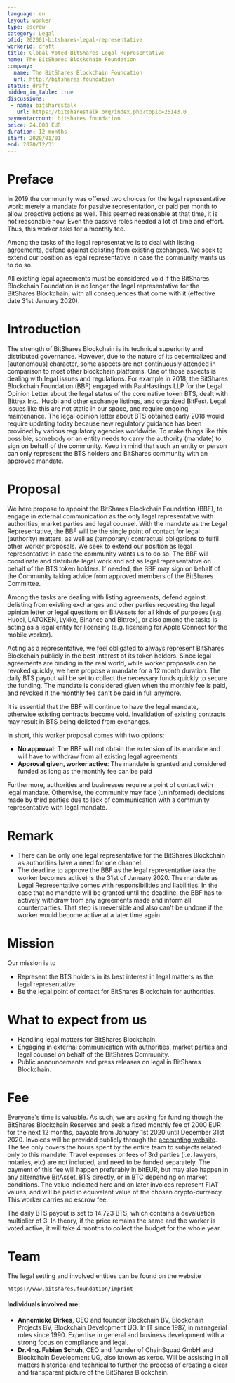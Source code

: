 ```yaml
---
language: en
layout: worker
type: escrow
category: Legal
bfid: 202001-bitshares-legal-representative
workerid: draft
title: Global Voted BitShares Legal Representative
name: The BitShares Blockchain Foundation
company:
  name: The BitShares Blockchain Foundation
  url: http://bitshares.foundation
status: draft
hidden_in_table: true
discussions:
 - name: bitsharestalk
   url: https://bitsharestalk.org/index.php?topic=25143.0
paymentaccount: bitshares.foundation
price: 24.000 EUR
duration: 12 months
start: 2020/01/01
end: 2020/12/31
---
```


# Preface

In 2019 the community was offered two choices for the legal representative work: merely a mandate for passive representation, or paid per month to allow proactive actions as well.
This seemed reasonable at that time, it is not reasonable now. Even the passive roles needed a lot of time and effort. Thus, this worker asks for a monthly fee.

Among the tasks of the legal representative is to deal with listing agreements, defend against delisting from existing exchanges.
We seek to extend our position as legal representative in case the community wants us to do so.

All existing legal agreements must be considered void if the BitShares Blockchain Foundation is no longer the legal representative for the BitShares Blockchain, with all consequences that come with it (effective date 31st January 2020).

# Introduction

The strength of BitShares Blockchain is its technical superiority and distributed governance. However, due to the nature of its decentralized and [autonomous] character, some aspects are not continuously attended in comparison to most other blockchain platforms. One of those aspects is dealing with legal issues and regulations. For example in 2018, the BitShares Blockchain Foundation (BBF) engaged with PaulHastings LLP for the Legal Opinion Letter about the legal status of the core native token BTS, dealt with Bittrex Inc., Huobi and other exchange listings, and organized BitFest. Legal issues like this are not static in our space, and require ongoing maintenance. The legal opinion letter about BTS obtained early 2018 would require updating today because new regulatory guidance has been provided by various regulatory agencies worldwide. To make things like this possible, somebody or an entity needs to carry the authority (mandate) to sign on behalf of the community. Keep in mind that such an entity or person can only represent the BTS holders and BitShares community with an approved mandate.

# Proposal

We here propose to appoint the BitShares Blockchain Foundation (BBF), to engage in external communication as the
only legal representative with authorities, market parties and legal counsel.
With the mandate as the Legal Representative, the BBF will be the single point of contact for legal (authority) matters,
as well as (temporary) contractual obligations to fulfil other worker proposals. We seek to extend our position as
legal representative in case the community wants us to do so. The BBF will
coordinate and distribute legal work
and act as legal representative on behalf of the BTS token holders. If needed, the BBF may sign on behalf of the
Community taking advice from approved members of the BitShares Committee.

Among the tasks are dealing with listing agreements, defend against delisting from existing exchanges and other parties
requesting the legal opinion letter or legal questions on BitAssets for all kinds of purposes (e.g. Huobi, LATOKEN, Lykke,
Binance and Bittrex), or also among the tasks is acting as a legal entity for licensing (e.g. licensing for Apple Connect for
the mobile worker).

Acting as a representative, we feel obligated to always represent BitShares Blockchain publicly in the best interest of its
token holders. Since legal agreements are binding in the real world, while worker proposals can be revoked quickly, we here
propose a mandate for a 12 month duration.
The daily BTS payout will be set to collect the necessary funds quickly to secure the funding. The mandate is considered
given when the monthly fee is paid,
and revoked if the monthly fee can't be paid in full anymore.

It is essential that the BBF will continue to have the legal mandate, otherwise existing contracts become void. Invalidation of existing contracts may result in BTS being delisted from exchanges.

In short, this worker proposal comes with two options:

- **No approval**: The BBF will not obtain the extension of its mandate and will have to withdraw from all existing legal agreements
- **Approval given, worker active**: The mandate is granted and considered funded as long as the monthly fee can be paid

Furthermore, authorities and businesses require a point of contact with legal mandate. Otherwise, the community may face
(uninformed) decisions made by third parties due to lack of communication with a community representative with legal mandate.

# Remark

 - There can be only one legal representative for the BitShares Blockchain as authorities have a need for one channel.
 - The deadline to approve the BBF as the legal representative (aka the worker becomes active) is the 31st of January 2020.
The mandate as Legal Representative comes with responsibilities and liabilities. In the case that no mandate will be granted
until the deadline, the BBF has to actively withdraw from any agreements made and inform all counterparties. That step is
irreversible and also can't be undone if the worker would become active at a later time again.

# Mission

Our mission is to

-   Represent the BTS holders in its best interest in legal matters as the legal representative.
-   Be the legal point of contact for BitShares Blockchain for authorities.

# What to expect from us

-   Handling legal matters for BitShares Blockchain.
-   Engaging in external communication with authorities, market parties and legal counsel on behalf of the BitShares Community.
-   Public announcements and press releases on legal in BitShares Blockchain.

# Fee

Everyone's time is valuable. As such, we are asking for funding though the BitShares Blockchain Reserves and seek a fixed monthly fee of 2000 EUR for the next 12 months,
payable from January 1st 2020 until December 31st 2020. Invoices will be provided publicly through the [accounting website](https://workers.bitshares.foundation/).
The fee only covers the hours spent by the entire team to subjects related only to this mandate. Travel expenses or fees of 3rd parties (i.e. lawyers, notaries, etc)
are not included, and need to be funded separately. The payment of this fee will happen preferably in bitEUR, but may also happen in any alternative BitAsset,
BTS directly, or in BTC depending on market conditions. The value indicated here and on later invoices represent FIAT values, and will be paid in equivalent value
of the chosen crypto-currency. This worker carries no escrow fee.

The daily BTS payout is set to 14.723 BTS, which contains a devaluation multiplier of 3. In theory, if the price remains the same and the worker is voted active, it will
take 4 months to collect the budget for the whole year.

# Team

The legal setting and involved entities can be found on the website

    https://www.bitshares.foundation/imprint

#### Individuals involved are:

- **Annemieke Dirkes**, CEO and founder Blockchain BV, Blockchain Projects BV, Blockchain Development UG. In IT since 1987, in managerial roles since 1990. Expertise in general and business development with a strong focus on compliance and legal.
- **Dr.-Ing. Fabian Schuh**, CEO and founder of ChainSquad GmbH and Blockchain Development UG, also known as xeroc. Will be assisting in all matters historical and technical to further the process of creating a clear and transparent picture of the BitShares Blockchain.
